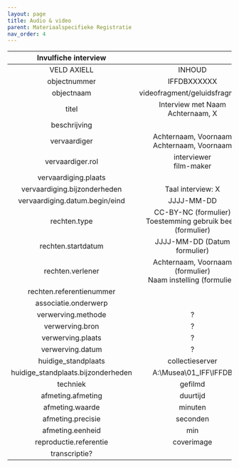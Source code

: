 ```yaml
---
layout: page
title: Audio & video
parent: Materiaalspecifieke Registratie
nav_order: 4
---
```


|        Invulfiche interview        |                                                                 |
|:----------------------------------:|:---------------------------------------------------------------:|
| VELD AXIELL                        | INHOUD                                                          |
| objectnummer                       | IFFDBXXXXXX                                                     |
| objectnaam                         | videofragment/geluidsfragment                                   |
| titel                              | Interview met Naam Achternaam, X                                |
| beschrijving                       |                                                                 |
| vervaardiger                       | Achternaam, Voornaam<br>Achternaam, Voornaam                    |
| vervaardiger.rol                   | interviewer<br>film-maker                                       |
| vervaardiging.plaats               |                                                                 |
| vervaardiging.bijzonderheden       | Taal interview: X                                               |
| vervaardiging.datum.begin/eind     | JJJJ-MM-DD                                                      |
| rechten.type                       | CC-BY-NC (formulier)<br>Toestemming gebruik beeld (formulier)   |
| rechten.startdatum                 | JJJJ-MM-DD (Datum formulier)                                    |
| rechten.verlener                   | Achternaam, Voornaam (formulier)<br>Naam instelling (formulier) |
| rechten.referentienummer           |                                                                 |
| associatie.onderwerp               |                                                                 |
| verwerving.methode                 | ?                                                               |
| verwerving.bron                    | ?                                                               |
| verwerving.plaats                  | ?                                                               |
| verwerving.datum                   | ?                                                               |
| huidige_standplaats                | collectieserver                                                 |
| huidige_standplaats.bijzonderheden | A:\Musea\01_IFF\IFFDB                                           |
| techniek                           | gefilmd                                                         |
| afmeting.afmeting                  | duurtijd                                                        |
| afmeting.waarde                    | minuten                                                         |
| afmeting.precisie                  | seconden                                                        |
| afmeting.eenheid                   | min                                                             |
| reproductie.referentie             | coverimage                                                      |
| transcriptie?                      |                                                                 |

